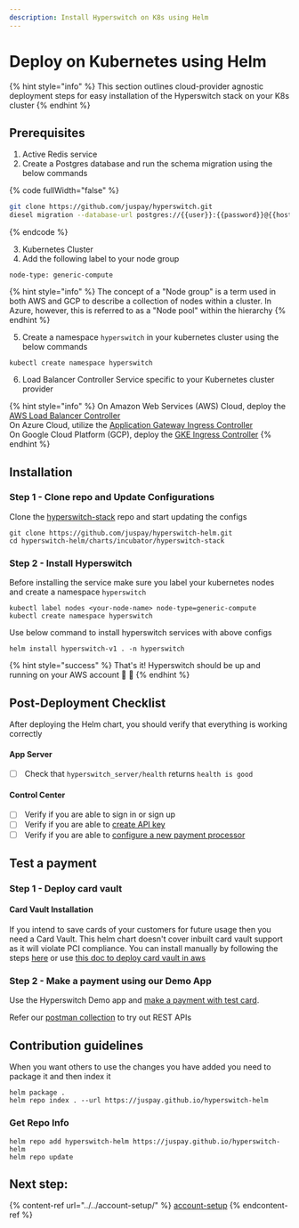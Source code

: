 ```yaml
---
description: Install Hyperswitch on K8s using Helm
---
```


# Deploy on Kubernetes using Helm

{% hint style="info" %}
This section outlines cloud-provider agnostic deployment steps for easy installation of the Hyperswitch stack on your K8s cluster
{% endhint %}

## Prerequisites

1. Active Redis service
2. Create a Postgres database and run the schema migration using the below commands

{% code fullWidth="false" %}
```bash
git clone https://github.com/juspay/hyperswitch.git
diesel migration --database-url postgres://{{user}}:{{password}}@{{host_name}}:5432/{{db_name}} run
```
{% endcode %}

3. Kubernetes Cluster
4. Add the following label to your node group &#x20;

```
node-type: generic-compute
```

{% hint style="info" %}
The concept of a "Node group" is a term used in both AWS and GCP to describe a collection of nodes within a cluster. In Azure, however, this is referred to as a "Node pool" within the hierarchy
{% endhint %}

5. Create a namespace `hyperswitch` in your kubernetes cluster using the below commands

```
kubectl create namespace hyperswitch
```

6. Load Balancer Controller Service specific to your Kubernetes cluster provider

{% hint style="info" %}
On Amazon Web Services (AWS) Cloud, deploy the [AWS Load Balancer Controller](https://docs.aws.amazon.com/eks/latest/userguide/aws-load-balancer-controller.html)\
On Azure Cloud, utilize the [Application Gateway Ingress Controller](https://learn.microsoft.com/en-us/azure/application-gateway/ingress-controller-overview)\
On Google Cloud Platform (GCP), deploy the [GKE Ingress Controller](https://cloud.google.com/compute/docs/labeling-resources)
{% endhint %}

## Installation

### Step 1 - Clone repo and Update Configurations

Clone the [hyperswitch-stack](https://github.com/juspay/hyperswitch-helm) repo and start updating the configs

```
git clone https://github.com/juspay/hyperswitch-helm.git
cd hyperswitch-helm/charts/incubator/hyperswitch-stack
```

### Step 2 - Install Hyperswitch

Before installing the service make sure you label your kubernetes nodes and create a namespace `hyperswitch`

```
kubectl label nodes <your-node-name> node-type=generic-compute
kubectl create namespace hyperswitch
```

Use below command to install hyperswitch services with above configs

```
helm install hyperswitch-v1 . -n hyperswitch
```

{% hint style="success" %}
That's it! Hyperswitch should be up and running on your AWS account 🎉 🎉
{% endhint %}

## Post-Deployment Checklist

After deploying the Helm chart, you should verify that everything is working correctly

#### App Server

* [ ] &#x20;Check that `hyperswitch_server/health` returns `health is good`

#### Control Center

* [ ] &#x20;Verify if you are able to sign in or sign up
* [ ] &#x20;Verify if you are able to [create API key](https://opensource.hyperswitch.io/run-hyperswitch-locally/account-setup/using-hyperswitch-control-center#user-content-create-an-api-key)
* [ ] &#x20;Verify if you are able to [configure a new payment processor](https://opensource.hyperswitch.io/run-hyperswitch-locally/account-setup/using-hyperswitch-control-center#add-a-payment-processor)

## Test a payment

### Step 1 - Deploy card vault

#### Card Vault Installation

If you intend to save cards of your customers for future usage then you need a Card Vault. This helm chart doesn't cover inbuilt card vault support as it will violate PCI compliance. You can install manually by following the steps [here](https://opensource.hyperswitch.io/going-live/pci-compliance/card-vault-installation) or use [this doc to deploy card vault in aws](https://opensource.hyperswitch.io/hyperswitch-open-source/deploy-hyperswitch-on-aws/deploy-card-vault)

### Step 2 - Make a payment using our Demo App

Use the Hyperswitch Demo app and [make a payment with test card](https://opensource.hyperswitch.io/hyperswitch-open-source/test-a-payment).

Refer our [postman collection](https://www.postman.com/hyperswitch/workspace/hyperswitch/folder/25176183-0103918c-6611-459b-9faf-354dee8e4437) to try out REST APIs

## Contribution guidelines

When you want others to use the changes you have added you need to package it and then index it

```
helm package .
helm repo index . --url https://juspay.github.io/hyperswitch-helm
```

### Get Repo Info

```
helm repo add hyperswitch-helm https://juspay.github.io/hyperswitch-helm
helm repo update
```

## Next step:

{% content-ref url="../../account-setup/" %}
[account-setup](../../account-setup/)
{% endcontent-ref %}
